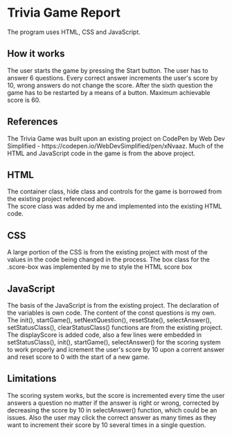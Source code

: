 <!-- 
file name: report.md
name: Kamen Georgiev
date: 04/21/2023
-->

<h1>Trivia Game Report</h1>

<p>The program uses HTML, CSS and JavaScript.</p>

<h2>How it works</h2>
<p>The user starts the game by pressing the Start button. The user has to answer 6 questions. Every correct answer increments the user's score by 10, wrong answers do not change the score. After the sixth question the game has to be restarted by a means of a button. Maximum achievable score is 60. </p>
<h2>References</h2>
<p>The Trivia Game was built upon an existing project on CodePen by Web Dev Simplified - https://codepen.io/WebDevSimplified/pen/xNvaaz. Much of the HTML and JavaScript code in the game is from the above project. 
</p>

<h2>HTML</h2>
<p>The container class, hide class and controls for the game is borrowed from the existing project referenced above. <br>
The score class was added by me and implemented into the existing HTML code.
</p>

<h2>CSS</h2>
<p>A large portion of the CSS is from the existing project with most of the values in the code being changed in the process. The box class for the .score-box was implemented by me to style the HTML score box </p>

<h2>JavaScript</h2>
<p>The basis of the JavaScript is from the existing project. The declaration of the variables is own code. The content of the const questions is my own. The init(), startGame(), setNextQuestion(), resetState(), selectAnswer(), setStatusClass(), clearStatusClass() functions are from the existing project. The displayScore is added code, also a few lines were embedded in setStatusClass(), init(), startGame(), selectAnswer() for the scoring system to work properly and icrement the user's score by 10 upon a corrent answer and reset score to 0 with the start of a new game. </p>

<h2>Limitations</h2>
<p>The scoring system works, but the score is incremented every time the user answers a question no matter if the answer is right or wrong, corrected by decreasing the score by 10 in selectAnswer() function, which could be an issues. 
Also the user may click the correct answer as many times as they want to increment their score by 10 several times in a single question. </p>